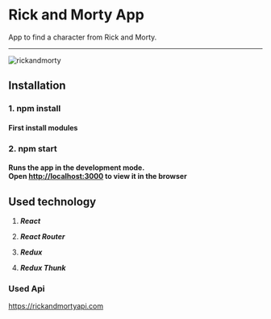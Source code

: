 # Rick and Morty App

App to find a character from Rick and Morty.

---

![rickandmorty](https://user-images.githubusercontent.com/35461058/93023364-bb342600-f5ee-11ea-80a8-e28c61185e6c.gif)

## Installation

### 1. npm install

#### First install modules

### 2. npm start

#### Runs the app in the development mode.</br>Open [http://localhost:3000](http://localhost:3000) to view it in the browser

## Used technology

1. **_React_**

2. **_React Router_**

3. **_Redux_**

4. **_Redux Thunk_**

### Used Api

https://rickandmortyapi.com
